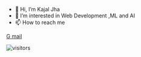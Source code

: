 - 👋 Hi, I’m Kajal Jha
- 👀 I’m interested in Web Development ,ML and AI
- 📫 How to reach me 


[G mail](mailto:kajal832jha@gmail.com)
 
<!---
kajaljha09/kajaljha09 is a ✨ special ✨ repository because its `README.md` (this file) appears on your GitHub profile.
You can click the Preview link to take a look at your changes. .
--->
![visitors](https://visitor-badge.laobi.icu/badge?page_id=kajaljha09.kajaljha09)
